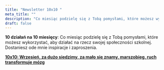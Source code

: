 ```yaml
---
title: "Newsletter 10x10 "
meta_title: ""
description: "Co miesiąc podzielę się z Tobą pomysłami, które możesz wykorzystać, aby działać na rzecz swojej społeczności szkolnej. Dostaniesz ode mnie inspiracje i zaproszenia."
draft: false
---
```


**10 działań na 10 miesięcy**: Co miesiąc podzielę się z Tobą pomysłami, które możesz wykorzystać, aby działać na rzecz swojej społeczności szkolnej. Dostaniesz ode mnie inspiracje i zaproszenia.

**[10x10: Wrzesień, za dużo siedzimy, za mało się znamy, marszobieg, ruch transformuje mózg](/newsletter/wrzesien-2024)**